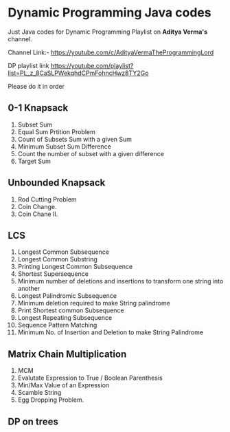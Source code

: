 # Dynamic Programming Java codes
Just Java codes for Dynamic Programming Playlist on **Aditya Verma's** channel.
 
Channel Link:- https://youtube.com/c/AdityaVermaTheProgrammingLord 

DP playlist link https://youtube.com/playlist?list=PL_z_8CaSLPWekqhdCPmFohncHwz8TY2Go
 
Please do it in order 
## 0-1 Knapsack 
1. Subset Sum 
2. Equal Sum Prtition Problem 
3. Count of Subsets Sum with a given Sum
4. Minimum Subset Sum Difference 
5. Count the number of subset with a given difference 
6. Target Sum
## Unbounded Knapsack 
1. Rod Cutting Problem
2. Coin Change.
3. Coin Chane II.
##  LCS 
1. Longest Common Subsequence
2. Longest Common Substring
3. Printing Longest Common Subsequence
4. Shortest Supersequence
5. Minimum number of deletions and insertions to transform one string into another
6. Longest Palindromic Subsequence 
7. Minimum deletion required to make String palindrome
8. Print Shortest common Subsequence
9. Longest Repeating Subsequence
10. Sequence Pattern Matching
11. Minimum No. of Insertion and Deletion to make String Palindrome
## Matrix Chain Multiplication
1. MCM
2. Evalutate Expression to True / Boolean Parenthesis
3. Min/Max Value of an Expression
4. Scamble String
5. Egg Dropping Problem.
## DP on trees


 
